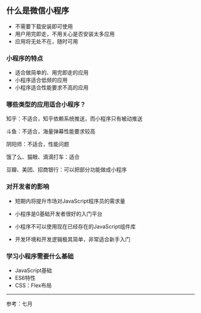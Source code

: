 ## 什么是微信小程序

- 不需要下载安装即可使用
- 用户用完即走，不用关心是否安装太多应用
- 应用将无处不在，随时可用

### 小程序的特点

- 适合做简单的、用完即走的应用
- 小程序适合低频的应用
- 小程序适合性能要求不高的应用

### 哪些类型的应用适合小程序？

知乎：不适合，知乎依赖系统推送，而小程序只有被动推送

斗鱼：不适合，海量弹幕性能要求较高

阴阳师：不适合，性能问题

饿了么、猫眼、滴滴打车：适合

豆瓣、美团、招商银行：可以把部分功能做成小程序

### 对开发者的影响

- 短期内将提升市场对JavaScript程序员的需求量
- 小程序是0基础开发者很好的入门平台
- 小程序不可以使用现在已经存在的JavaScript组件库

- 开发环境和开发逻辑极其简单，非常适合新手入门

### 学习小程序需要什么基础

- JavaScript基础
- ES6特性
- CSS：Flex布局

---

参考：七月

